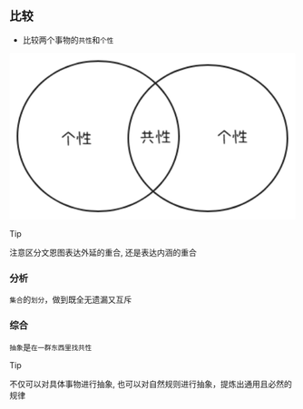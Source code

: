 ## 比较

- 比较两个事物的`共性`和`个性`

<img src="../images/compare.png" width="900">

> [!TIP]
> 注意区分文恩图表达外延的重合, 还是表达内涵的重合

### 分析

`集合`的`划分`，做到既全无遗漏又互斥

### 综合

`抽象`是`在一群东西里找共性`

> [!TIP]
> 不仅可以对具体事物进行抽象, 也可以对自然规则进行抽象，提炼出通用且必然的规律
